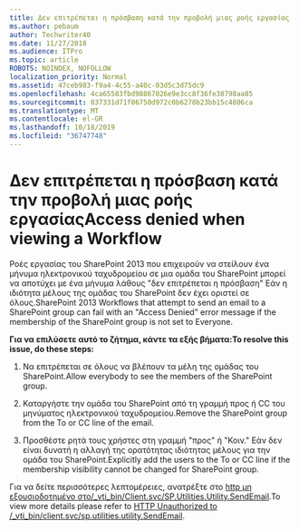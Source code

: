 ```yaml
---
title: Δεν επιτρέπεται η πρόσβαση κατά την προβολή μιας ροής εργασίας
ms.author: pebaum
author: Techwriter40
ms.date: 11/27/2018
ms.audience: ITPro
ms.topic: article
ROBOTS: NOINDEX, NOFOLLOW
localization_priority: Normal
ms.assetid: 47ceb983-f9a4-4c55-a40c-03d5c3d75dc9
ms.openlocfilehash: 4ca65583fbd98867026e9e3cc8f36fe38798aa85
ms.sourcegitcommit: 037331d71f06750d972c0b6278b23bb15c4806ca
ms.translationtype: MT
ms.contentlocale: el-GR
ms.lasthandoff: 10/18/2019
ms.locfileid: "36747748"
---
```

# <a name="access-denied-when-viewing-a-workflow"></a><span data-ttu-id="0a04c-102">Δεν επιτρέπεται η πρόσβαση κατά την προβολή μιας ροής εργασίας</span><span class="sxs-lookup"><span data-stu-id="0a04c-102">Access denied when viewing a Workflow</span></span>

<span data-ttu-id="0a04c-103">Ροές εργασίας του SharePoint 2013 που επιχειρούν να στείλουν ένα μήνυμα ηλεκτρονικού ταχυδρομείου σε μια ομάδα του SharePoint μπορεί να αποτύχει με ένα μήνυμα λάθους "δεν επιτρέπεται η πρόσβαση" Εάν η ιδιότητα μέλους της ομάδας του SharePoint δεν έχει οριστεί σε όλους.</span><span class="sxs-lookup"><span data-stu-id="0a04c-103">SharePoint 2013 Workflows that attempt to send an email to a SharePoint group can fail with an "Access Denied" error message if the membership of the SharePoint group is not set to Everyone.</span></span>
  
 <span data-ttu-id="0a04c-104">**Για να επιλύσετε αυτό το ζήτημα, κάντε τα εξής βήματα:**</span><span class="sxs-lookup"><span data-stu-id="0a04c-104">**To resolve this issue, do these steps:**</span></span>
  
 1. <span data-ttu-id="0a04c-105">Να επιτρέπεται σε όλους να βλέπουν τα μέλη της ομάδας του SharePoint.</span><span class="sxs-lookup"><span data-stu-id="0a04c-105">Allow everybody to see the members of the SharePoint group.</span></span>
  
 2. <span data-ttu-id="0a04c-106">Καταργήστε την ομάδα του SharePoint από τη γραμμή προς ή CC του μηνύματος ηλεκτρονικού ταχυδρομείου.</span><span class="sxs-lookup"><span data-stu-id="0a04c-106">Remove the SharePoint group from the To or CC line of the email.</span></span>
  
 3. <span data-ttu-id="0a04c-107">Προσθέστε ρητά τους χρήστες στη γραμμή "προς" ή "Κοιν." Εάν δεν είναι δυνατή η αλλαγή της ορατότητας ιδιότητας μέλους για την ομάδα του SharePoint.</span><span class="sxs-lookup"><span data-stu-id="0a04c-107">Explicitly add the users to the To or CC line if the membership visibility cannot be changed for SharePoint group.</span></span>
  
<span data-ttu-id="0a04c-108">Για να δείτε περισσότερες λεπτομέρειες, ανατρέξτε στο [http μη εξουσιοδοτημένο στο/_vti_bin/Client.svc/SP.Utilities.Utility.SendEmail](https://go.microsoft.com/fwlink/?linkid=2044694&amp;clcid=0x409).</span><span class="sxs-lookup"><span data-stu-id="0a04c-108">To view more details please refer to [HTTP Unauthorized to /_vti_bin/client.svc/sp.utilities.utility.SendEmail](https://go.microsoft.com/fwlink/?linkid=2044694&amp;clcid=0x409).</span></span>
  